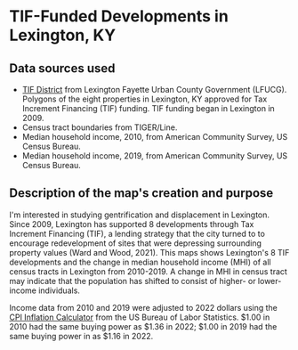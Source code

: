 # TIF-Funded Developments in Lexington, KY

## Data sources used
- [TIF District](https://data-lfucg.hub.arcgis.com/datasets/3a457d1e28464d9dbcbe3091c0b810d6_0/about) from Lexington Fayette Urban County Government (LFUCG). Polygons of the eight properties in Lexington, KY approved for Tax Increment Financing (TIF) funding. TIF funding began in Lexington in 2009.
- Census tract boundaries from TIGER/Line.
- Median household income, 2010, from American Community Survey, US Census Bureau.
- Median household income, 2019, from American Community Survey, US Census Bureau.

## Description of the map's creation and purpose
I'm interested in studying gentrification and displacement in Lexington. Since 2009, Lexington has supported 8 developments through Tax Increment Financing (TIF), a lending strategy that the city turned to to encourage redevelopment of sites that were depressing surrounding property values (Ward and Wood, 2021). This maps shows Lexington's 8 TIF developments and the change in median household income (MHI) of all census tracts in Lexington from 2010-2019. A change in MHI in census tract may indicate that the population has shifted to consist of higher- or lower-income individuals.

Income data from 2010 and 2019 were adjusted to 2022 dollars using the [CPI Inflation Calculator](https://www.bls.gov/data/inflation_calculator.htm) from the US Bureau of Labor Statistics. $1.00 in 2010 had the same buying power as $1.36 in 2022; $1.00 in 2019 had the same buying power in as $1.16 in 2022.
